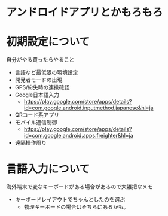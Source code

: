 # アンドロイドアプリとかもろもろ

# 初期設定について

自分がやる買ったらやること

* 言語など最低限の環境設定
* 開発者モードの出現
* GPS/紛失時の連携確認
* Google日本語入力
    * https://play.google.com/store/apps/details?id=com.google.android.inputmethod.japanese&hl=ja
* QRコード系アプリ
* モバイル通信制御
    * https://play.google.com/store/apps/details?id=com.google.android.apps.freighter&hl=ja
* 遠隔操作周り

# 言語入力について

海外端末で変なキーボードがある場合があるので大雑把なメモ

* キーボードレイアウトでちゃんとしたのを選ぶ
   * 物理キーボードの場合はそちらにあるかも。
